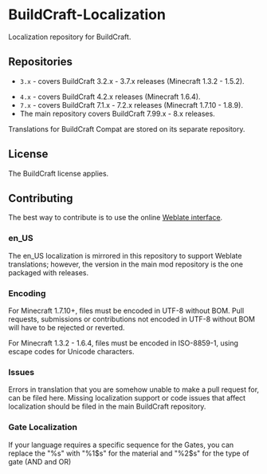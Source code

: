 # BuildCraft-Localization

Localization repository for BuildCraft.

## Repositories

* `3.x` - covers BuildCraft 3.2.x - 3.7.x releases (Minecraft 1.3.2 - 1.5.2).
- `4.x` - covers BuildCraft 4.2.x releases (Minecraft 1.6.4).
- `7.x` - covers BuildCraft 7.1.x - 7.2.x releases (Minecraft 1.7.10 - 1.8.9).
- The main repository covers BuildCraft 7.99.x - 8.x releases.

Translations for BuildCraft Compat are stored on its separate repository.

## License

The BuildCraft license applies.

## Contributing

The best way to contribute is to use the online [Weblate interface](https://weblate.asie.pl/projects/buildcraft/).

### en_US

The en_US localization is mirrored in this repository to support Weblate translations; however, the version in the main mod repository is the one packaged with releases.

### Encoding

For Minecraft 1.7.10+, files must be encoded in UTF-8 without BOM. Pull requests, submissions or contributions not encoded in UTF-8 without BOM will have to be rejected or reverted.

For Minecraft 1.3.2 - 1.6.4, files must be encoded in ISO-8859-1, using escape codes for Unicode characters.

### Issues

Errors in translation that you are somehow unable to make a pull request for, can be filed here. Missing localization support or code issues that affect localization should be filed in the main BuildCraft repository.

### Gate Localization

If your language requires a specific sequence for the Gates, you can replace the "%s" with "%1$s" for the material and "%2$s" for the type of gate (AND and OR)
